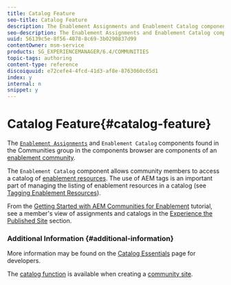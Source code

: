 ```yaml
---
title: Catalog Feature
seo-title: Catalog Feature
description: The Enablement Assignments and Enablement Catalog components are components of an enablement community
seo-description: The Enablement Assignments and Enablement Catalog components are components of an enablement community
uuid: 56139c5e-8f56-4078-8c69-3b0290837d99
contentOwner: msm-service
products: SG_EXPERIENCEMANAGER/6.4/COMMUNITIES
topic-tags: authoring
content-type: reference
discoiquuid: e72cefe4-4fcd-41d3-af8e-8763060c65d1
index: y
internal: n
snippet: y
---
```


# Catalog Feature{#catalog-feature}

The [ `Enablement Assignments`](../../communities/using/assignments.md) and `Enablement Catalog` components found in the Communities group in the components browser are components of an [enablement community](../../communities/using/overview.md#enablementcommunity).

The `Enablement Catalog` component allows community members to access a catalog of [enablement resources](../../communities/using/resources.md). The use of AEM tags is an important part of managing the listing of enablement resources in a catalog (see [Tagging Enablement Resources](../../communities/using/tag-resources.md)).

From the [Getting Started with AEM Communities for Enablement](../../communities/using/getting-started-enablement.md) tutorial, see a member's view of assignments and catalogs in the [Experience the Published Site](../../communities/using/enablement-published-site.md) section.

<!--
Comment Type: draft

<h3>Introduction</h3>
-->

<!--
Comment Type: draft

<p>The Enablement feature for AEM Communities provides an environment where resources for learning may be accessed from a catalog or assigned to members of a community.</p>
<p>This section of the documentation describes</p>
<ul>
<li>adding the Enablement Catalog to a community site page</li>
<li>configuration settings for Enablement components</li>
</ul>
-->

<!--
Comment Type: draft

<h3>Adding Enablement Components to a Page</h3>
-->

<!--
Comment Type: draft

<p>To add components of the Enablement feature to a page in author mode, use the component browser to locate</p>
<ul>
<li><span class="code">Communities / Enablement Assignments</span></li>
<li><span class="code">Communities / Enablement Catalog</span></li>
</ul>
<p>to enable them to be dragged into place on a page where the assignments or catalog should appear.</p>
<p>For necessary information, visit <a href="../../communities/using/basics.md">Communities Components Basics</a>.</p>
<p>When the <a href="../../communities/using/essentials-assignments.md#essentialsforclientside">required client-side libraries</a> are included, this is how the <span class="code">Enablement Assignments</span> component will appear :</p>
-->

<!--
Comment Type: draft

<img imageRotate="0" src="assets/chlimage_1-288.png" />
-->

<!--
Comment Type: draft

<p>And how the <span class="code">Enablement Catalog</span> will appear :</p>
-->

<!--
Comment Type: draft

<img imageRotate="0" src="assets/chlimage_1-289.png" />
-->

<!--
Comment Type: draft

<h3>Configuring Enablement Assignments</h3>
-->

<!--
Comment Type: draft

<p>When you double-click the <span class="code">Enablement Assignments</span> component, an edit dialog opens up.</p>
<p>Under the <strong>My Assigned properties</strong> tab, specify the basic features of the assignments listing :</p>
-->

<!--
Comment Type: draft

<img imageRotate="0" src="assets/chlimage_1-290.png" />
-->

<!--
Comment Type: draft

<ul>
<li><strong>Allow toolbar</strong><br /> If checked, display the toolbar. Default is unchecked.</li>
<li><strong>Allow type selection</strong><br /> Defunct.</li>
<li><strong>Allow search</strong><br /> If checked, allow searching for specific assignments. Default is unchecked.</li>
</ul>
-->

<!--
Comment Type: draft

<h3>Configuring Enablement Catalog</h3>
-->

<!--
Comment Type: draft

<p>When you double-click the <span class="code">Enablement Catalog</span> component, an edit dialog opens up.</p>
<p>Under the <strong>Enablement Catalog properties</strong> tab, specify whether or not to allow the toolbar :</p>
-->

<!--
Comment Type: draft

<img imageRotate="0" src="assets/chlimage_1-291.png" />
-->

<!--
Comment Type: draft

<ul>
<li><strong>Allow toolbar</strong><br /> If checked, display the toolbar. Default is unchecked.</li>
</ul>
-->

### Additional Information {#additional-information}

More information may be found on the [Catalog Essentials](../../communities/using/catalog-developer-essentials.md) page for developers.

The [catalog function](../../communities/using/functions.md#catalogfunction) is available when creating a [community site](../../communities/using/sites-console.md).
